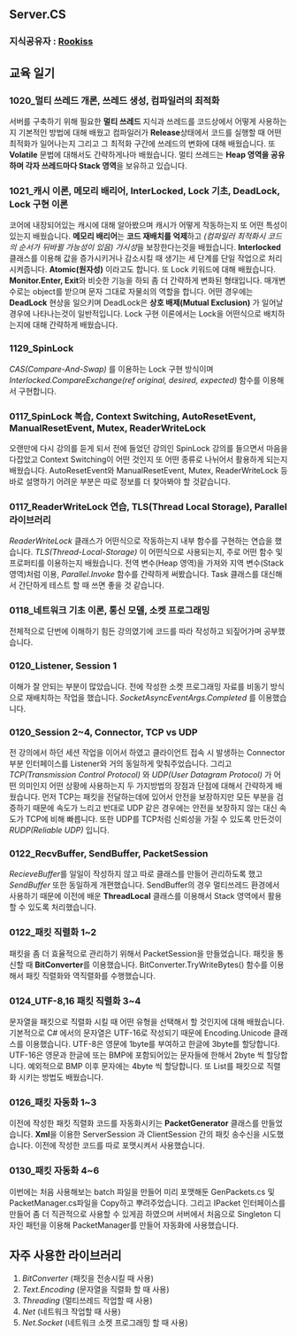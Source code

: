 ## Server.CS
### 지식공유자 : [Rookiss](https://www.inflearn.com/instructors/230375/courses)
## 교육 일기 
### 1020_멀티 쓰레드 개론, 쓰레드 생성, 컴파일러의 최적화
서버를 구축하기 위해 필요한 **멀티 쓰레드** 지식과 쓰레드를 코드상에서 어떻게 사용하는지 기본적인 방법에 대해 배웠고 컴파일러가 **Release**상태에서 코드를 실행할 때 어떤 최적화가 일어나는지 그리고 그 최적화 구간에 쓰레드의 변화에 대해 배웠습니다. 또 **Volatile** 문법에 대해서도 간략하게나마 배웠습니다. 멀티 쓰레드는 **Heap 영역을 공유하며 각자 쓰레드마다 Stack 영역**을 보유하고 있습니다.
### 1021_캐시 이론, 메모리 배리어, InterLocked, Lock 기초, DeadLock, Lock 구현 이론
코어에 내장되어있는 캐시에 대해 알아봤으며 캐시가 어떻게 작동하는지 또 어떤 특성이 있는지 배웠습니다. **메모리 배리어**는 **코드 재배치를 억제**하고 *(컴파일러 최적화시 코드의 순서가 뒤바뀔 가능성이 있음)* *가시성*을 보장한다는것을 배웠습니다. **Interlocked** 클래스를 이용해 값을 증가시키거나 감소시킬 때 생기는 세 단계를 단일 작업으로 처리시켜줍니다. **Atomic(원자성)** 이라고도 합니다. 또 Lock 키워드에 대해 배웠습니다. **Monitor.Enter, Exit**와 비슷한 기능을 하되 좀 더 간략하게 변화된 형태입니다. 매개변수로는 object를 받으며 문자 그대로 자물쇠의 역할을 합니다. 어떤 경우에는 **DeadLock** 현상을 일으키며 DeadLock은 **상호 배제(Mutual Exclusion)** 가 일어날 경우에 나타나는것이 일반적입니다. Lock 구현 이론에서는 Lock을 어떤식으로 배치하는지에 대해 간략하게 배웠습니다. 
### 1129_SpinLock
*CAS(Compare-And-Swap)* 를 이용하는 Lock 구현 방식이며 *Interlocked.CompareExchange(ref original, desired, expected)* 함수를 이용해서 구현합니다.  
### 0117_SpinLock 복습, Context Switching, AutoResetEvent, ManualResetEvent, Mutex, ReaderWriteLock
오랜만에 다시 강의를 듣게 되서 전에 들었던 강의인 SpinLock 강의를 들으면서 마음을 다잡았고 Context Switching이 어떤 것인지 또 어떤 종류로 나뉘어서 활용하게 되는지 배웠습니다. AutoResetEvent와 ManualResetEvent, Mutex, ReaderWriteLock 등 바로 설명하기 어려운 부분은 따로 정보를 더 찾아봐야 할 것같습니다.	
### 0117_ReaderWriteLock 연습, TLS(Thread Local Storage), Parallel 라이브러리
*ReaderWriteLock* 클래스가 어떤식으로 작동하는지 내부 함수를 구현하는 연습을 했습니다. *TLS(Thread-Local-Storage)* 이 어떤식으로 사용되는지, 주로 어떤 함수 및 프로퍼티를 이용하는지 배웠습니다. 전역 변수(Heap 영역)을 가져와 지역 변수(Stack 영역)처럼 이용, *Parallel.Invoke* 함수를 간략하게 써봤습니다. Task 클래스를 대신해서 간단하게 테스트 할 때 쓰면 좋을 것 같습니다. 
### 0118_네트워크 기초 이론, 통신 모델, 소켓 프로그래밍  
전체적으로 단번에 이해하기 힘든 강의였기에 코드를 따라 작성하고 되짚어가며 공부했습니다. 
### 0120_Listener, Session 1  
이해가 잘 안되는 부분이 많았습니다. 전에 작성한 소켓 프로그래밍 자료를 비동기 방식으로 재배치하는 작업을 했습니다. *SocketAsyncEventArgs.Completed* 를 이용했습니다.
### 0120_Session 2~4, Connector, TCP vs UDP 
전 강의에서 하던 세션 작업을 이어서 하였고 클라이언트 접속 시 발생하는 Connector 부분 인터페이스를 Listener와 거의 동일하게 맞춰주었습니다. 그리고 *TCP(Transmission Control Protocol)* 와 *UDP(User Datagram Protocol)* 가 어떤 의미인지 어떤 상황에 사용하는지 두 가지방법의 장점과 단점에 대해서 간략하게 배웠습니다. 먼저 TCP는 패킷을 전달하는데에 있어서 안전을 보장하지만 모든 부분을 검증하기 때문에 속도가 느리고 반대로 UDP 같은 경우에는 안전을 보장하지 않는 대신 속도가 TCP에 비해 빠릅니다. 또한 UDP를 TCP처럼 신뢰성을 가질 수 있도록 만든것이 *RUDP(Reliable UDP)* 입니다.  
### 0122_RecvBuffer, SendBuffer, PacketSession  
*RecieveBuffer*를 일일이 작성하지 않고 따로 클래스를 만들어 관리하도록 했고 *SendBuffer* 또한 동일하게 개편했습니다. SendBuffer의 경우 멀티쓰레드 환경에서 사용하기 때문에 이전에 배운 **ThreadLocal** 클래스를 이용해서 Stack 영역에서 활용할 수 있도록 처리했습니다. 
### 0122_패킷 직렬화 1~2 
패킷을 좀 더 효율적으로 관리하기 위해서 PacketSession을 만들었습니다. 패킷을 통신할 때 **BitConverter**를 이용했습니다. BitConverter.TryWriteBytes() 함수를 이용해서 패킷 직렬화와 역직렬화를 수행했습니다. 
### 0124_UTF-8,16 패킷 직렬화 3~4
문자열을 패킷으로 직렬화 시킬 때 어떤 유형을 선택해서 할 것인지에 대해 배웠습니다. 기본적으로 C# 에서의 문자열은 UTF-16로 작성되기 때문에 Encoding.Unicode 클래스를 이용했습니다. UTF-8은 영문에 1byte를 부여하고 한글에 3byte를 할당합니다. UTF-16은 영문과 한글에 또는 BMP에 포함되어있는 문자들에 한해서 2byte 씩 할당합니다. 예외적으로 BMP 이후 문자에는 4byte 씩 할당합니다. 또 List를 패킷으로 직렬화 시키는 방법도 배웠습니다. 
### 0126_패킷 자동화 1~3
이전에 작성한 패킷 직렬화 코드를 자동화시키는 **PacketGenerator** 클래스를 만들었습니다. **Xml**을 이용한 ServerSession 과 ClientSession 간의 패킷 송수신을 시도했습니다. 이전에 작성한 코드를 따로 포맷시켜서 사용했습니다. 
### 0130_패킷 자동화 4~6
이번에는 처음 사용해보는 batch 파일을 만들어 미리 포맷해둔 GenPackets.cs 및 PacketManager.cs파일을 Copy하고 뿌려주었습니다. 그리고 IPacket 인터페이스를 만들어 좀 더 직관적으로 사용할 수 있게끔 하였으며 서버에서 처음으로 Singleton 디자인 패턴을 이용해 PacketManager를 만들어 자동화에 사용했습니다.

## 자주 사용한 라이브러리
1) *BitConverter* (패킷을 전송시킬 때 사용) 
2) *Text.Encoding* (문자열을 직렬화 할 때 사용)  
3) *Threading* (멀티쓰레드 작업할 때 사용)
4) *Net* (네트워크 작업할 때 사용)  
5) *Net.Socket* (네트워크 소켓 프로그래밍 할 때 사용)  
